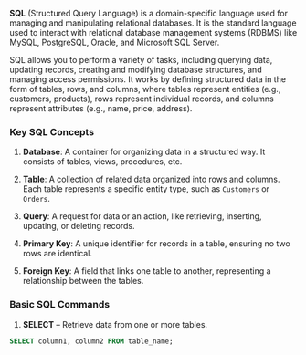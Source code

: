 **SQL** (Structured Query Language) is a domain-specific language used for managing and manipulating relational databases. It is the standard language used to interact with relational database management systems (RDBMS) like MySQL, PostgreSQL, Oracle, and Microsoft SQL Server.

SQL allows you to perform a variety of tasks, including querying data, updating records, creating and modifying database structures, and managing access permissions. It works by defining structured data in the form of tables, rows, and columns, where tables represent entities (e.g., customers, products), rows represent individual records, and columns represent attributes (e.g., name, price, address).

### Key SQL Concepts

1. **Database**: A container for organizing data in a structured way. It consists of tables, views, procedures, etc.
    
2. **Table**: A collection of related data organized into rows and columns. Each table represents a specific entity type, such as `Customers` or `Orders`.
    
3. **Query**: A request for data or an action, like retrieving, inserting, updating, or deleting records.
    
4. **Primary Key**: A unique identifier for records in a table, ensuring no two rows are identical.
    
5. **Foreign Key**: A field that links one table to another, representing a relationship between the tables.

### Basic SQL Commands

1. **SELECT** – Retrieve data from one or more tables.
```sql
SELECT column1, column2 FROM table_name;
```

